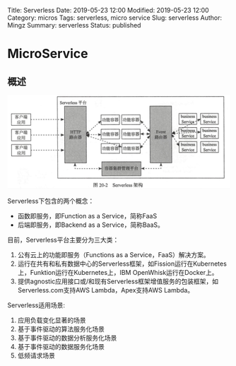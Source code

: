 Title: Serverless
Date: 2019-05-23 12:00
Modified: 2019-05-23 12:00
Category: micros
Tags: serverless, micro service
Slug: serverless
Author: Mingz
Summary: serverless
Status: published



# MicroService



## 概述



![Serverless架构](./images/serverless-01.png)



Serverless下包含的两个概念：
- 函数即服务，即Function as a Service，简称FaaS
- 后端即服务，即Backend as a Service，简称BaaS。



目前，Serverless平台主要分为三大类：
1. 公有云上的功能即服务（Functions as a Service，FaaS）解决方案。
2. 运行在共有和私有数据中心的Serverless框架，如Fission运行在Kubernetes上，Funktion运行在Kubernetes上，IBM OpenWhisk运行在Docker上。
3. 提供agnostic应用接口或/和现有Serverless框架增值服务的包装框架，如Serverless.com支持AWS Lambda，Apex支持AWS Lambda。



Serverless适用场景:
1. 应用负载变化显著的场景
2. 基于事件驱动的算法服务化场景
3. 基于事件驱动的数据分析服务化场景
4. 基于事件驱动的数据服务化场景
5. 低频请求场景
